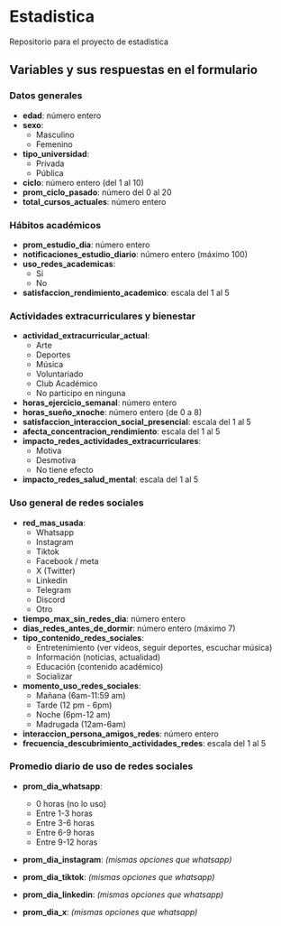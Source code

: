 # Estadistica
Repositorio para el proyecto de estadistica 

## Variables y sus respuestas en el formulario

### Datos generales

- **edad**: número entero  
- **sexo**:  
  - Masculino  
  - Femenino  
- **tipo_universidad**:  
  - Privada  
  - Pública  
- **ciclo**: número entero (del 1 al 10)  
- **prom_ciclo_pasado**: número del 0 al 20  
- **total_cursos_actuales**: número entero  

### Hábitos académicos

- **prom_estudio_dia**: número entero  
- **notificaciones_estudio_diario**: número entero (máximo 100)  
- **uso_redes_academicas**:  
  - Sí  
  - No  
- **satisfaccion_rendimiento_academico**: escala del 1 al 5  

### Actividades extracurriculares y bienestar

- **actividad_extracurricular_actual**:  
  - Arte  
  - Deportes  
  - Música  
  - Voluntariado  
  - Club Académico  
  - No participo en ninguna  
- **horas_ejercicio_semanal**: número entero  
- **horas_sueño_xnoche**: número entero (de 0 a 8)  
- **satisfaccion_interaccion_social_presencial**: escala del 1 al 5  
- **afecta_concentracion_rendimiento**: escala del 1 al 5  
- **impacto_redes_actividades_extracurriculares**:  
  - Motiva  
  - Desmotiva  
  - No tiene efecto  
- **impacto_redes_salud_mental**: escala del 1 al 5  

### Uso general de redes sociales

- **red_mas_usada**:  
  - Whatsapp  
  - Instagram  
  - Tiktok  
  - Facebook / meta  
  - X (Twitter)  
  - Linkedin  
  - Telegram  
  - Discord  
  - Otro  
- **tiempo_max_sin_redes_dia**: número entero  
- **dias_redes_antes_de_dormir**: número entero (máximo 7)  
- **tipo_contenido_redes_sociales**:  
  - Entretenimiento (ver videos, seguir deportes, escuchar música)  
  - Información (noticias, actualidad)  
  - Educación (contenido académico)  
  - Socializar  
- **momento_uso_redes_sociales**:  
  - Mañana (6am-11:59 am)  
  - Tarde (12 pm - 6pm)  
  - Noche (6pm-12 am)  
  - Madrugada (12am-6am)  
- **interaccion_persona_amigos_redes**: número entero  
- **frecuencia_descubrimiento_actividades_redes**: escala del 1 al 5  

### Promedio diario de uso de redes sociales

- **prom_dia_whatsapp**:  
  - 0 horas (no lo uso)  
  - Entre 1-3 horas  
  - Entre 3-6 horas  
  - Entre 6-9 horas  
  - Entre 9-12 horas  

- **prom_dia_instagram**: *(mismas opciones que whatsapp)*  
- **prom_dia_tiktok**: *(mismas opciones que whatsapp)*  
- **prom_dia_linkedin**: *(mismas opciones que whatsapp)*  
- **prom_dia_x**: *(mismas opciones que whatsapp)*  

